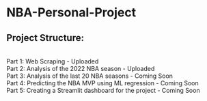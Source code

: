 # NBA-Personal-Project

## Project Structure: 
<br>
Part 1: Web Scraping - Uploaded
<br>
Part 2: Analysis of the 2022 NBA season - Uploaded
<br>
Part 3: Analysis of the last 20 NBA seasons - Coming Soon 
<br>
Part 4: Predicting the NBA MVP using ML regression - Coming Soon 
<br>
Part 5: Creating a Streamlit dashboard for the project - Coming Soon 







